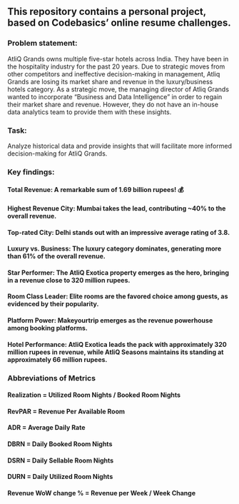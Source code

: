 ## This repository contains a personal project, based on Codebasics’ online resume challenges.

### Problem statement:
AtliQ Grands owns multiple five-star hotels across India. They have been in the hospitality industry for the past 20 years. Due to strategic moves from other competitors and ineffective decision-making in management, Atliq Grands are losing its market share and revenue in the luxury/business hotels category. As a strategic move, the managing director of Atliq Grands wanted to incorporate “Business and Data Intelligence” in order to regain their market share and revenue. However, they do not have an in-house data analytics team to provide them with these insights.
### Task:
Analyze historical data and provide insights that will facilitate more informed decision-making for AtliQ Grands.
### Key findings:
#### Total Revenue: A remarkable sum of 1.69 billion rupees! 💰
#### Highest Revenue City: Mumbai takes the lead, contributing ~40% to the overall revenue.
#### Top-rated City: Delhi stands out with an impressive average rating of 3.8.
#### Luxury vs. Business: The luxury category dominates, generating more than 61% of the overall revenue.
#### Star Performer: The AtliQ Exotica property emerges as the hero, bringing in a revenue close to 320 million rupees.
#### Room Class Leader: Elite rooms are the favored choice among guests, as evidenced by their popularity.
#### Platform Power: Makeyourtrip emerges as the revenue powerhouse among booking platforms.
#### Hotel Performance: AtliQ Exotica leads the pack with approximately 320 million rupees in revenue, while AtliQ Seasons maintains its standing at approximately 66 million rupees.

### Abbreviations of Metrics
#### Realization = Utilized Room Nights / Booked Room Nights
#### RevPAR	= Revenue Per Available Room
#### ADR = Average Daily Rate
#### DBRN	= Daily Booked Room Nights
#### DSRN	= Daily Sellable Room Nights
#### DURN	= Daily Utilized Room Nights
#### Revenue WoW change % =	Revenue per Week / Week Change

